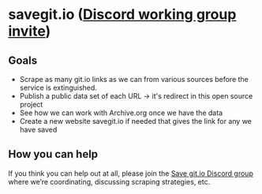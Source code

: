 # savegit.io ([Discord working group invite](https://discord.gg/MRJyav9GCf))

## Goals

* Scrape as many git.io links as we can from various sources before the service is extinguished.
* Publish a public data set of each URL -> it's redirect in this open source project
* See how we can work with Archive.org once we have the data
* Create a new website savegit.io if needed that gives the link for any we have saved

## How you can help

If you think you can help out at all, please join the [Save git.io Discord group](https://discord.gg/MRJyav9GCf) where we’re coordinating, discussing scraping strategies, etc.
